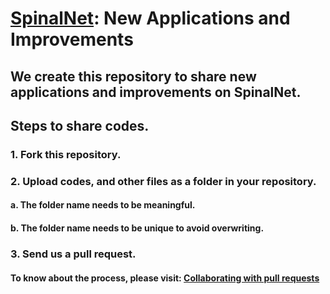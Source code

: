 # [SpinalNet](https://github.com/dipuk0506/SpinalNet): New Applications and Improvements


## We create this repository to share new applications and improvements on SpinalNet. 

## Steps to share codes.
### 1. Fork this repository.
### 2. Upload codes, and other files as a folder in your repository. 
#### a. The folder name needs to be meaningful.
#### b. The folder name needs to be unique to avoid overwriting.
### 3. Send us a pull request.

#### To know about the process, please visit: [Collaborating with pull requests](https://docs.github.com/en/github/collaborating-with-pull-requests)

